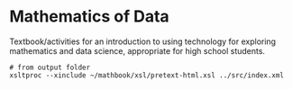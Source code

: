# Mathematics of Data

Textbook/activities for an introduction to using technology
for exploring mathematics and data science, appropriate for
high school students.

```
# from output folder
xsltproc --xinclude ~/mathbook/xsl/pretext-html.xsl ../src/index.xml
```